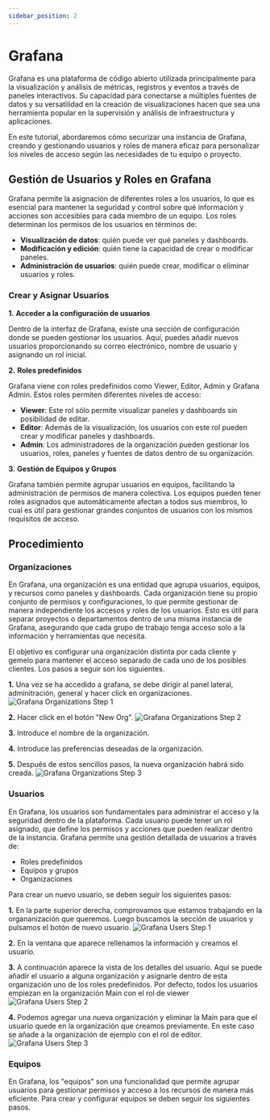 ```yaml
---
sidebar_position: 2
---
```


# Grafana

Grafana es una plataforma de código abierto utilizada principalmente para la visualización y análisis de métricas, registros y eventos a través de paneles interactivos. Su capacidad para conectarse a múltiples fuentes de datos y su versatilidad en la creación de visualizaciones hacen que sea una herramienta popular en la supervisión y análisis de infraestructura y aplicaciones.

En este tutorial, abordaremos cómo securizar una instancia de Grafana, creando y gestionando usuarios y roles de manera eficaz para personalizar los niveles de acceso según las necesidades de tu equipo o proyecto.

## Gestión de Usuarios y Roles en Grafana
Grafana permite la asignación de diferentes roles a los usuarios, lo que es esencial para mantener la seguridad y control sobre qué información y acciones son accesibles para cada miembro de un equipo. Los roles determinan los permisos de los usuarios en términos de:

- **Visualización de datos**: quién puede ver qué paneles y dashboards.
- **Modificación y edición**: quién tiene la capacidad de crear o modificar paneles.
- **Administración de usuarios**: quién puede crear, modificar o eliminar usuarios y roles.

### Crear y Asignar Usuarios
**1.** **Acceder a la configuración de usuarios**

   Dentro de la interfaz de Grafana, existe una sección de configuración donde se pueden gestionar los usuarios. Aquí, puedes añadir nuevos usuarios proporcionando su correo electrónico, nombre de usuario y asignando un rol inicial.

**2.** **Roles predefinidos**

   Grafana viene con roles predefinidos como Viewer, Editor, Admin y Grafana Admin. Estos roles permiten diferentes niveles de acceso:

   - **Viewer**: Este rol sólo permite visualizar paneles y dashboards sin posibilidad de editar.
   - **Editor**: Además de la visualización, los usuarios con este rol pueden crear y modificar paneles y dashboards.
   - **Admin**: Los administradores de la organización pueden gestionar los usuarios, roles, paneles y fuentes de datos dentro de su organización.

**3.** **Gestión de Equipos y Grupos**

   Grafana también permite agrupar usuarios en equipos, facilitando la administración de permisos de manera colectiva. Los equipos pueden tener roles asignados que automáticamente afectan a todos sus miembros, lo cual es útil para gestionar grandes conjuntos de usuarios con los mismos requisitos de acceso.

## Procedimiento
### Organizaciones
En Grafana, una organización es una entidad que agrupa usuarios, equipos, y recursos como paneles y dashboards. Cada organización tiene su propio conjunto de permisos y configuraciones, lo que permite gestionar de manera independiente los accesos y roles de los usuarios. Esto es útil para separar proyectos o departamentos dentro de una misma instancia de Grafana, asegurando que cada grupo de trabajo tenga acceso solo a la información y herramientas que necesita.

El objetivo es configurar una organización distinta por cada cliente y gemelo para mantener el acceso separado de cada uno de los posibles clientes. Los pasos a seguir son los siguientes.

**1.** Una vez se ha accedido a grafana, se debe dirigir al panel lateral, adminitración, general y hacer click en organizaciones.
![Grafana Organizations Step 1](/grafana/GrafanaOrg1.png)

**2.** Hacer click en el botón "New Org".
![Grafana Organizations Step 2](/grafana/GrafanaOrg2.png)

**3.** Introduce el nombre de la organización.

**4.** Introduce las preferencias deseadas de la organización.

**5.** Después de estos sencillos pasos, la nueva organización habrá sido creada.
![Grafana Organizations Step 3](/grafana/GrafanaOrg3.png)

### Usuarios
En Grafana, los usuarios son fundamentales para administrar el acceso y la seguridad dentro de la plataforma. Cada usuario puede tener un rol asignado, que define los permisos y acciones que pueden realizar dentro de la instancia. Grafana permite una gestión detallada de usuarios a través de:

- Roles predefinidos
- Equipos y grupos
- Organizaciones

Para crear un nuevo usuario, se deben seguir los siguientes pasos:

**1.** En la parte superior derecha, comprovamos que estamos trabajando en la organanización que queremos. Luego buscamos la sección de usuarios y pulsamos el botón de nuevo usuario.
![Grafana Users Step 1](/grafana/GrafanaUsers1.png)

**2.** En la ventana que aparece rellenamos la información y creamos el usuario.

**3.** A continuación aparece la vista de los detalles del usuario. Aquí se puede añadir el usuario a alguna organización y asignarle dentro de esta organización uno de los roles predefinidos. Por defecto, todos los usuarios empiezan en la organización Main con el rol de viewer
![Grafana Users Step 2](/grafana/GrafanaUsers2.png)

**4.** Podemos agregar una nueva organización y eliminar la Main para que el usuario quede en la organización que creamos previamente. En este caso se añade a la organización de ejemplo con el rol de editor.
![Grafana Users Step 3](/grafana/GrafanaUsers3.png)




### Equipos

En Grafana, los "equipos" son una funcionalidad que permite agrupar usuarios para gestionar permisos y acceso a los recursos de manera más eficiente. Para crear y configurar equipos se deben seguir los siguientes pasos.
